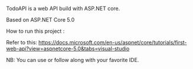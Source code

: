 TodoAPI is a web API build with ASP.NET core.

Based on ASP.NET Core 5.0


How to run this project :



Refer to this:
https://docs.microsoft.com/en-us/aspnet/core/tutorials/first-web-api?view=aspnetcore-5.0&tabs=visual-studio

NB: You can use or follow along with your favorite IDE.

